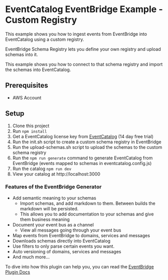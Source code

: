 # EventCatalog EventBridge Example - Custom Registry

This example shows you how to ingest events from EventBridge into EventCatalog using a custom registry.

EventBridge Schema Registry lets you define your own registry and upload schemas into it. 

This example shows you how to connect to that schema registry and import the schemas into EventCatalog.

## Prerequisites

- AWS Account

## Setup

1. Clone this project
1. Run `npm install`
1. Get a EventCatalog license key from [EventCatalog](https://eventcatalog.cloud) (14 day free trial)
1. Run the init.sh script to create a custom schema registry in EventBridge
1. Run the upload-schemas.sh script to upload the schemas to the custom schema registry
1. Run the `npm run generate` command to generate EventCatalog from EventBridge (events mapped to schemas in eventcatalog.config.js)
1. Run the catalog `npm run dev`
1. View your catalog at http://localhost:3000

### Features of the EventBridge Generator

- Add semantic meaning to your schemas
    - Import schemas, and add markdown to them. Between builds the markdown will be persisted.
    - This allows you to add documentation to your schemas and give them business meaning
- Document your event bus as a channel
    - View all messages going through your event bus
- Map events from EventBridge to domains, services and messages
- Downloads schemas directly into EventCatalog
- Use filters to only parse certain events you want.
- Auto versioning of domains, services and messages
- And much more...

To dive into how this plugin can help you, you can read the [EventBridge Plugin Docs](https://www.eventcatalog.dev/integrations/amazon-eventbridge)




